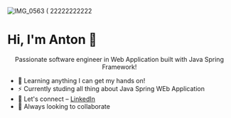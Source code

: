 ![IMG_0563 ( 22222222222](https://user-images.githubusercontent.com/17921423/231571997-60240b0b-0800-490e-8e33-7603621ca405.jpg)

# Hi, I'm Anton 👋
<p align="center"> Passionate software engineer in Web Application built with Java Spring Framework! </p>

- 🌟 Learning anything I can get my hands on! </a>
- ⚡ Currently studing all thing about Java Spring WEb Application
- 💬 Let's connect – [LinkedIn](https://www.linkedin.com/in/anton-nirca)
- 🤩  Always looking to collaborate


